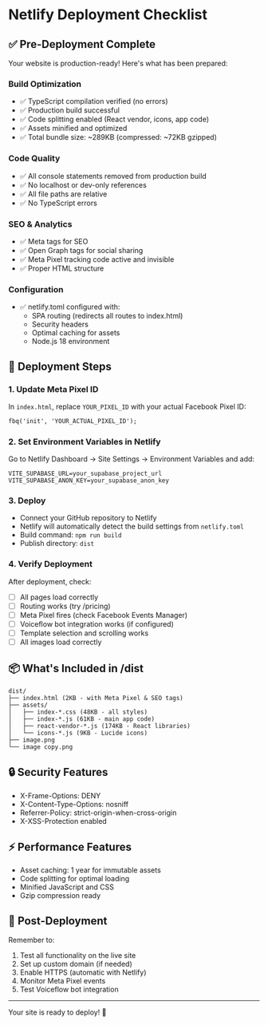 # Netlify Deployment Checklist

## ✅ Pre-Deployment Complete

Your website is production-ready! Here's what has been prepared:

### Build Optimization
- ✅ TypeScript compilation verified (no errors)
- ✅ Production build successful
- ✅ Code splitting enabled (React vendor, icons, app code)
- ✅ Assets minified and optimized
- ✅ Total bundle size: ~289KB (compressed: ~72KB gzipped)

### Code Quality
- ✅ All console statements removed from production build
- ✅ No localhost or dev-only references
- ✅ All file paths are relative
- ✅ No TypeScript errors

### SEO & Analytics
- ✅ Meta tags for SEO
- ✅ Open Graph tags for social sharing
- ✅ Meta Pixel tracking code active and invisible
- ✅ Proper HTML structure

### Configuration
- ✅ netlify.toml configured with:
  - SPA routing (redirects all routes to index.html)
  - Security headers
  - Optimal caching for assets
  - Node.js 18 environment

## 🚀 Deployment Steps

### 1. Update Meta Pixel ID
In `index.html`, replace `YOUR_PIXEL_ID` with your actual Facebook Pixel ID:
```html
fbq('init', 'YOUR_ACTUAL_PIXEL_ID');
```

### 2. Set Environment Variables in Netlify
Go to Netlify Dashboard → Site Settings → Environment Variables and add:
```
VITE_SUPABASE_URL=your_supabase_project_url
VITE_SUPABASE_ANON_KEY=your_supabase_anon_key
```

### 3. Deploy
- Connect your GitHub repository to Netlify
- Netlify will automatically detect the build settings from `netlify.toml`
- Build command: `npm run build`
- Publish directory: `dist`

### 4. Verify Deployment
After deployment, check:
- [ ] All pages load correctly
- [ ] Routing works (try /pricing)
- [ ] Meta Pixel fires (check Facebook Events Manager)
- [ ] Voiceflow bot integration works (if configured)
- [ ] Template selection and scrolling works
- [ ] All images load correctly

## 📦 What's Included in /dist

```
dist/
├── index.html (2KB - with Meta Pixel & SEO tags)
├── assets/
│   ├── index-*.css (48KB - all styles)
│   ├── index-*.js (61KB - main app code)
│   ├── react-vendor-*.js (174KB - React libraries)
│   └── icons-*.js (9KB - Lucide icons)
├── image.png
└── image copy.png
```

## 🔒 Security Features

- X-Frame-Options: DENY
- X-Content-Type-Options: nosniff
- Referrer-Policy: strict-origin-when-cross-origin
- X-XSS-Protection enabled

## ⚡ Performance Features

- Asset caching: 1 year for immutable assets
- Code splitting for optimal loading
- Minified JavaScript and CSS
- Gzip compression ready

## 📝 Post-Deployment

Remember to:
1. Test all functionality on the live site
2. Set up custom domain (if needed)
3. Enable HTTPS (automatic with Netlify)
4. Monitor Meta Pixel events
5. Test Voiceflow bot integration

---

Your site is ready to deploy! 🎉
